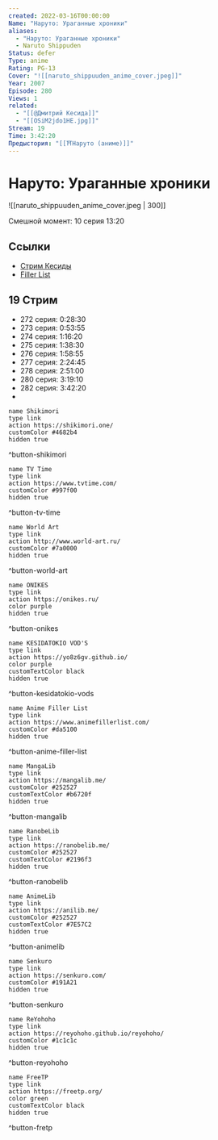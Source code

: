 ```yaml
---
created: 2022-03-16T00:00:00
Name: "Наруто: Ураганные хроники"
aliases:
  - "Наруто: Ураганные хроники"
  - Naruto Shippuden
Status: defer
Type: anime
Rating: PG-13
Cover: "![[naruto_shippuuden_anime_cover.jpeg]]"
Year: 2007
Episode: 280
Views: 1
related:
  - "[[@Дмитрий Кесида]]"
  - "[[OSiM2jdo1HE.jpg]]"
Stream: 19
Time: 3:42:20
Предыстория: "[[⛩️Наруто (аниме)]]"
---
```


# Наруто: Ураганные хроники

![[naruto_shippuuden_anime_cover.jpeg | 300]]

Смешной момент: 10 серия 13:20

## Ссылки

 - [Стрим Кесиды](https://onikes.ru/anismotr/372-naruto-shippuuden-marafon-bez-fillerov-naruto-uragannye-hroniki.html)
 - [Filler List](https://www.animefillerlist.com/shows/naruto-shippuden)


## 19 Стрим

 - 272 серия: 0:28:30
 - 273 серия: 0:53:55
 - 274 серия: 1:16:20
 - 275 серия: 1:38:30
 - 276 серия: 1:58:55
 - 277 серия: 2:24:45
 - 278 серия: 2:51:00
 - 280 серия: 3:19:10
 - 282 серия: 3:42:20
 - 

```button
name Shikimori
type link
action https://shikimori.one/
customColor #4682b4
hidden true
```
^button-shikimori

```button
name TV Time
type link
action https://www.tvtime.com/
customColor #997f00
hidden true
```
^button-tv-time

```button
name World Art
type link
action http://www.world-art.ru/
customColor #7a0000
hidden true
```
^button-world-art

```button
name ONIKES
type link
action https://onikes.ru/
color purple
hidden true
```
^button-onikes

```button
name KESIDATOKIO VOD'S
type link
action https://yo8z6gv.github.io/
color purple
customTextColor black
hidden true
```
^button-kesidatokio-vods

```button
name Anime Filler List
type link
action https://www.animefillerlist.com/
customColor #da5100
hidden true
```
^button-anime-filler-list

```button
name MangaLib
type link
action https://mangalib.me/
customColor #252527
customTextColor #b6720f
hidden true
```
^button-mangalib

```button
name RanobeLib
type link
action https://ranobelib.me/
customColor #252527
customTextColor #2196f3
hidden true
```
^button-ranobelib

```button
name AnimeLib
type link
action https://anilib.me/
customColor #252527
customTextColor #7E57C2
hidden true
```
^button-animelib

```button
name Senkuro
type link
action https://senkuro.com/
customColor #191A21
hidden true
```
^button-senkuro

```button
name ReYohoho
type link
action https://reyohoho.github.io/reyohoho/
customColor #1c1c1c
hidden true
```
^button-reyohoho

```button
name FreeTP
type link
action https://freetp.org/
color green
customTextColor black
hidden true
```
^button-fretp
